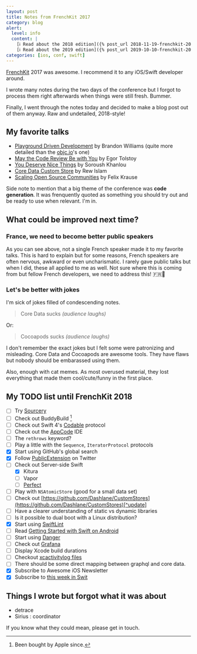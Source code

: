 ```yaml
---
layout: post
title: Notes from FrenchKit 2017
category: blog
alert:
  level: info
  content: |
    [ℹ️ Read about the 2018 edition]({% post_url 2018-11-19-frenchkit-2018 %})
    [ℹ️ Read about the 2019 edition]({% post_url 2019-10-10-frenchkit-2019 %})
categories: [ios, conf, swift]
---
```


[FrenchKit](http://frenchkit.fr) 2017 was awesome. I recommend it to any
iOS/Swift developer around.

I wrote many notes during the two days of the conference but I forgot to process
them right afterwards when things were still fresh. Bummer.

Finally, I went through the notes today and decided to make a blog post out of
them anyway. Raw and undetailed, 2018-style!

## My favorite talks

- [Playground Driven Development](https://youtu.be/DrdxSNG-_DE) by Brandon
  Williams (quite more detailed than the
  [objc.io](https://talk.objc.io/episodes/S01E51-playground-driven-development-at-kickstarter)'s
  one)
- [May the Code Review Be with You](https://youtu.be/e9NI5XnEqHA) by Egor
  Tolstoy
- [You Deserve Nice Things](https://youtu.be/3ia3ngqM2mM) by Soroush Khanlou
- [Core Data Custom Store](https://youtu.be/dYWE2d4_IPY) by Rew Islam
- [Scaling Open Source Communities](https://youtu.be/WM6WECv4B2E) by Felix
  Krause

Side note to mention that a big theme of the conference was **code generation**.
It was frenquently quoted as something you should try out and be ready to use
when relevant. I'm in.

## What could be improved next time?

### France, we need to become better public speakers

As you can see above, not a single French speaker made it to my favorite talks.
This is hard to explain but for some reasons, French speakers are often nervous,
awkward or even uncharismatic. I rarely gave public talks but when I did, these
all applied to me as well. Not sure where this is coming from but fellow French
developers, we need to address this! 🇫🇷💪

### Let's be better with jokes

I'm sick of jokes filled of condescending notes.

> Core Data sucks _(audience laughs)_

Or:

> Cocoapods sucks _(audience laughs)_

I don't remember the exact jokes but I felt some were patronizing and
misleading. Core Data and Cocoapods are awesome tools. They have flaws but
nobody should be embarassed using them.

Also, enough with cat memes. As most overused material, they lost everything
that made them cool/cute/funny in the first place.

## My TODO list until FrenchKit 2018

- [ ] Try [Sourcery][sourcery]
- [ ] Check out BuddyBuild [^footnote]
- [ ] Check out Swift 4's [Codable](https://theswiftpost.co/swift-4s-codable/)
      protocol
- [ ] Check out the [AppCode](https://www.jetbrains.com/objc/) IDE
- [ ] The `rethrows` keyword?
- [ ] Play a little with the `Sequence`, `IteratorProtocol` protocols
- [x] Start using GitHub's global search
- [x] Follow [PublicExtension](https://twitter.com/PublicExtension) on Twitter
- [ ] Check out Server-side Swift
  - [x] Kitura
  - [ ] Vapor
  - [ ] [Perfect](https://perfect.org)
- [ ] Play with `NSAtomicStore` (good for a small data set)
- [ ] Check out
      [https://github.com/Dashlane/CustomStores](https://github.com/Dashlane/CustomStores)[^update]
- [ ] Have a clearer understanding of static vs dynamic libraries
- [ ] Is it possible to dual boot with a Linux distribution?
- [x] Start using [SwiftLint](https://github.com/realm/SwiftLint)
- [ ] Read
      [Getting Started with Swift on Android](https://github.com/apple/swift/blob/master/docs/Android.md)
- [ ] Start using [Danger](https://github.com/danger/danger)
- [ ] Check out [Grafana](https://grafana.com)
- [ ] Display Xcode build durations
- [ ] Checkout [xcactivitylog files](https://michele.io/test-logs-in-xcode/)
- [ ] There should be some direct mapping between graphql and core data.
- [x] Subscribe to Awesome iOS Newsletter
- [x] Subscribe to [this week in Swit](https://swiftnews.curated.co)

## Things I wrote but forgot what it was about

- detrace
- Sirius : coordinator

If you know what they could mean, please get in touch.

[sourcery]: https://github.com/krzysztofzablocki/Sourcery

[^footnote]: Been bought by Apple since.
[^update]: The code is still missing today, not sure it will ever show up.
